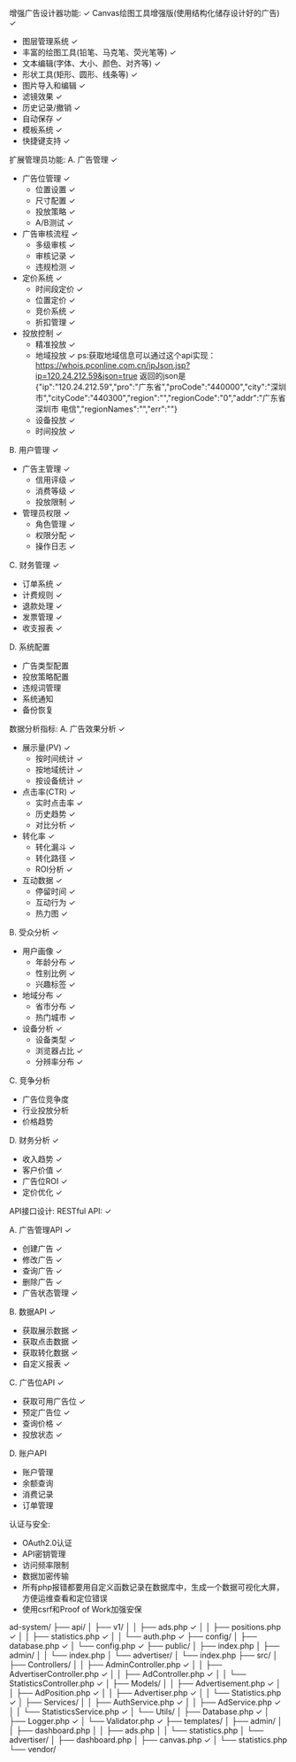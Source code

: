 增强广告设计器功能: ✓
Canvas绘图工具增强版(使用结构化储存设计好的广告) ✓
- 图层管理系统 ✓
- 丰富的绘图工具(铅笔、马克笔、荧光笔等) ✓
- 文本编辑(字体、大小、颜色、对齐等) ✓
- 形状工具(矩形、圆形、线条等) ✓
- 图片导入和编辑 ✓
- 滤镜效果 ✓
- 历史记录/撤销 ✓
- 自动保存 ✓
- 模板系统 ✓
- 快捷键支持 ✓

扩展管理员功能:
A. 广告管理 ✓
- 广告位管理 ✓
  * 位置设置 ✓
  * 尺寸配置 ✓
  * 投放策略 ✓
  * A/B测试 ✓
- 广告审核流程 ✓
  * 多级审核 ✓
  * 审核记录 ✓
  * 违规检测 ✓
- 定价系统 ✓
  * 时间段定价 ✓
  * 位置定价 ✓
  * 竞价系统 ✓
  * 折扣管理 ✓
- 投放控制 ✓
  * 精准投放 ✓
  * 地域投放 ✓
  ps:获取地域信息可以通过这个api实现：https://whois.pconline.com.cn/ipJson.jsp?ip=120.24.212.59&json=true
返回的json是{"ip":"120.24.212.59","pro":"广东省","proCode":"440000","city":"深圳市","cityCode":"440300","region":"","regionCode":"0","addr":"广东省深圳市 电信","regionNames":"","err":""}
  * 设备投放 ✓
  * 时间投放 ✓
  
B. 用户管理 ✓
- 广告主管理 ✓
  * 信用评级 ✓
  * 消费等级 ✓
  * 投放限制 ✓
- 管理员权限 ✓
  * 角色管理 ✓
  * 权限分配 ✓
  * 操作日志 ✓
  
C. 财务管理 ✓
- 订单系统 ✓
- 计费规则 ✓
- 退款处理 ✓
- 发票管理 ✓
- 收支报表 ✓

D. 系统配置
- 广告类型配置
- 投放策略配置
- 违规词管理
- 系统通知
- 备份恢复

数据分析指标:
A. 广告效果分析 ✓
- 展示量(PV) ✓
  * 按时间统计 ✓
  * 按地域统计 ✓
  * 按设备统计 ✓
- 点击率(CTR) ✓
  * 实时点击率 ✓
  * 历史趋势 ✓
  * 对比分析 ✓
- 转化率 ✓
  * 转化漏斗 ✓
  * 转化路径 ✓
  * ROI分析 ✓
- 互动数据 ✓
  * 停留时间 ✓
  * 互动行为 ✓
  * 热力图 ✓

B. 受众分析 ✓
- 用户画像 ✓
  * 年龄分布 ✓
  * 性别比例 ✓
  * 兴趣标签 ✓
- 地域分布 ✓
  * 省市分布 ✓
  * 热门城市 ✓
- 设备分析 ✓
  * 设备类型 ✓
  * 浏览器占比 ✓
  * 分辨率分布 ✓

C. 竞争分析
- 广告位竞争度
- 行业投放分析
- 价格趋势

D. 财务分析 ✓
- 收入趋势 ✓
- 客户价值 ✓
- 广告位ROI ✓
- 定价优化 ✓

API接口设计:
RESTful API: ✓

A. 广告管理API ✓
- 创建广告 ✓
- 修改广告 ✓
- 查询广告 ✓
- 删除广告 ✓
- 广告状态管理 ✓

B. 数据API ✓
- 获取展示数据 ✓
- 获取点击数据 ✓
- 获取转化数据 ✓
- 自定义报表 ✓

C. 广告位API ✓
- 获取可用广告位 ✓
- 预定广告位 ✓
- 查询价格 ✓
- 投放状态 ✓

D. 账户API
- 账户管理
- 余额查询
- 消费记录
- 订单管理

认证与安全:
- OAuth2.0认证
- API密钥管理
- 访问频率限制
- 数据加密传输
- 所有php报错都要用自定义函数记录在数据库中，生成一个数据可视化大屏，方便运维查看和定位错误
- 使用csrf和Proof of Work加强安保

ad-system/
├── api/
│   ├── v1/
│   │   ├── ads.php ✓
│   │   ├── positions.php ✓
│   │   ├── statistics.php ✓
│   │   └── auth.php ✓
├── config/
│   ├── database.php ✓
│   └── config.php ✓
├── public/
│   ├── index.php
│   ├── admin/
│   │   └── index.php
│   └── advertiser/
│       └── index.php
├── src/
│   ├── Controllers/
│   │   ├── AdminController.php ✓
│   │   ├── AdvertiserController.php ✓
│   │   ├── AdController.php ✓
│   │   └── StatisticsController.php ✓
│   ├── Models/
│   │   ├── Advertisement.php ✓
│   │   ├── AdPosition.php ✓
│   │   ├── Advertiser.php ✓
│   │   └── Statistics.php ✓
│   ├── Services/
│   │   ├── AuthService.php ✓
│   │   ├── AdService.php ✓
│   │   └── StatisticsService.php ✓
│   └── Utils/
│       ├── Database.php ✓
│       ├── Logger.php ✓
│       └── Validator.php ✓
├── templates/
│   ├── admin/
│   │   ├── dashboard.php
│   │   ├── ads.php
│   │   └── statistics.php
│   └── advertiser/
│       ├── dashboard.php
│       ├── canvas.php ✓
│       └── statistics.php
└── vendor/
